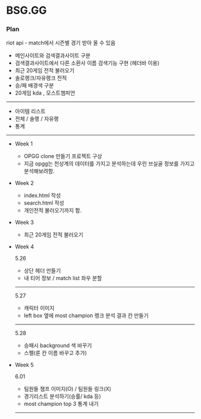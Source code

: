 # BSG.GG

### Plan    
riot api - match에서 시즌별 경기 받아 올 수 있음
+ 메인사이트와 검색결과사이트 구분  
+ 검색결과사이트에서 다른 소환사 이름 검색기능 구현 (헤더바 이용)
+ 최근 20게임 전적 불러오기   
+ 솔로랭크/자유랭크 전적   
+ 승/패 배경색 구분   
+ 20게임 kda , 모스트챔피언 
---
+ 아이템 리스트   
+ 전체 / 솔랭 / 자유랭   
+ 통계
---
- Week 1
    - OPGG clone 만들기 프로젝트 구상
    - 지금 opgg는 천상계의 데이터를 가지고 분석하는데 우린 브실골 정보를 가지고 분석해보려함.
- Week 2
    - index.html 작성
    - search.html 작성
    - 개인전적 불러오기까지 함.
- Week 3
    - 최근 20게임 전적 불러오기
- Week 4

    5.26

    - 상단 헤더 만들기
    - 내 티어 정보 / match list 좌우 분할

    ---

    5.27

    - 캐릭터 이미지
    - left box 옆에 most champion 랭크 분석 결과 칸 만들기

    ---

    5.28

    - 승패시 background 색 바꾸기
    - 스펠(룬 칸 이름 바꾸고 추가)

- Week 5

    6.01

    - 팀원들 챔프 이미지(O) / 팀원들 링크(X)
    - 경기리스트 분석하기(승률/ kda 등)
    - most champion top 3 통계 내기

    ---
